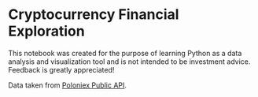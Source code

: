 # Cryptocurrency Financial Exploration

This notebook was created for the purpose of learning Python as a data analysis and visualization tool and is not intended to be investment advice. Feedback is greatly appreciated!

Data taken from [Poloniex Public API](https://poloniex.com/support/api/).

